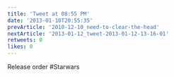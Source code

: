 ```yaml
---
title: 'Tweet at 08:55 PM'
date: '2013-01-10T20:55:35'
prevArticle: '2010-12-10_need-to-clear-the-head'
nextArticle: '2013-01-12_tweet-2013-01-12-13-16-01'
retweets: 0
likes: 0
---
```

Release order #Starwars